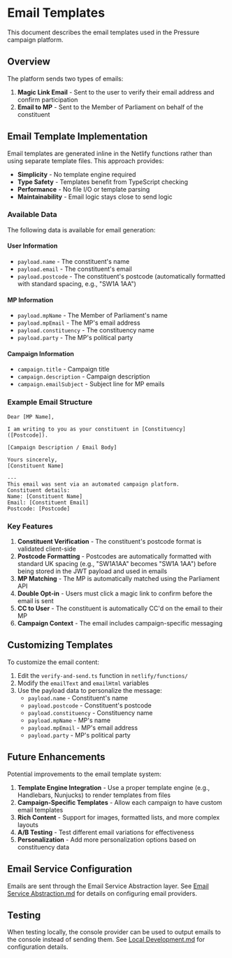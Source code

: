 # Email Templates

This document describes the email templates used in the Pressure campaign platform.

## Overview

The platform sends two types of emails:

1. **Magic Link Email** - Sent to the user to verify their email address and confirm participation
2. **Email to MP** - Sent to the Member of Parliament on behalf of the constituent

## Email Template Implementation

Email templates are generated inline in the Netlify functions rather than using separate template files. This approach provides:

- **Simplicity** - No template engine required
- **Type Safety** - Templates benefit from TypeScript checking
- **Performance** - No file I/O or template parsing
- **Maintainability** - Email logic stays close to send logic

### Available Data

The following data is available for email generation:

#### User Information

- `payload.name` - The constituent's name
- `payload.email` - The constituent's email
- `payload.postcode` - The constituent's postcode (automatically formatted with standard spacing, e.g., "SW1A 1AA")

#### MP Information

- `payload.mpName` - The Member of Parliament's name
- `payload.mpEmail` - The MP's email address
- `payload.constituency` - The constituency name
- `payload.party` - The MP's political party

#### Campaign Information

- `campaign.title` - Campaign title
- `campaign.description` - Campaign description
- `campaign.emailSubject` - Subject line for MP emails

### Example Email Structure

```
Dear [MP Name],

I am writing to you as your constituent in [Constituency] ([Postcode]).

[Campaign Description / Email Body]

Yours sincerely,
[Constituent Name]

---
This email was sent via an automated campaign platform.
Constituent details:
Name: [Constituent Name]
Email: [Constituent Email]
Postcode: [Postcode]
```

### Key Features

1. **Constituent Verification** - The constituent's postcode format is validated client-side
2. **Postcode Formatting** - Postcodes are automatically formatted with standard UK spacing (e.g., "SW1A1AA" becomes "SW1A 1AA") before being stored in the JWT payload and used in emails
3. **MP Matching** - The MP is automatically matched using the Parliament API
4. **Double Opt-in** - Users must click a magic link to confirm before the email is sent
5. **CC to User** - The constituent is automatically CC'd on the email to their MP
6. **Campaign Context** - The email includes campaign-specific messaging

## Customizing Templates

To customize the email content:

1. Edit the `verify-and-send.ts` function in `netlify/functions/`
2. Modify the `emailText` and `emailHtml` variables
3. Use the payload data to personalize the message:
   - `payload.name` - Constituent's name
   - `payload.postcode` - Constituent's postcode
   - `payload.constituency` - Constituency name
   - `payload.mpName` - MP's name
   - `payload.mpEmail` - MP's email address
   - `payload.party` - MP's political party

## Future Enhancements

Potential improvements to the email template system:

1. **Template Engine Integration** - Use a proper template engine (e.g., Handlebars, Nunjucks) to render templates from files
2. **Campaign-Specific Templates** - Allow each campaign to have custom email templates
3. **Rich Content** - Support for images, formatted lists, and more complex layouts
4. **A/B Testing** - Test different email variations for effectiveness
5. **Personalization** - Add more personalization options based on constituency data

## Email Service Configuration

Emails are sent through the Email Service Abstraction layer. See [Email Service Abstraction.md](./Email%20Service%20Abstraction.md) for details on configuring email providers.

## Testing

When testing locally, the console provider can be used to output emails to the console instead of sending them. See [Local Development.md](./Local%20Development.md) for configuration details.
